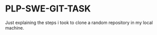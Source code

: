 # PLP-SWE-GIT-TASK
Just explaining the steps i took to clone a random repository in my local machine.
